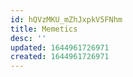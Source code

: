 ```yaml
---
id: hQVzMKU_mZhJxpkV5FNhm
title: Memetics
desc: ''
updated: 1644961726971
created: 1644961726971
---
```


